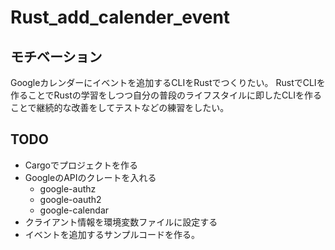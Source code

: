 # Rust_add_calender_event
## モチベーション
Googleカレンダーにイベントを追加するCLIをRustでつくりたい。
RustでCLIを作ることでRustの学習をしつつ自分の普段のライフスタイルに即したCLIを作ることで継続的な改善をしてテストなどの練習をしたい。

## TODO
- Cargoでプロジェクトを作る
- GoogleのAPIのクレートを入れる
  - google-authz
  - google-oauth2 
  - google-calendar
- クライアント情報を環境変数ファイルに設定する
- イベントを追加するサンプルコードを作る。
